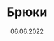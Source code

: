 ---
title: "Брюки"
date: 06.06.2022
price: "от 13тыс."
layout: portfolio
post_image: "assets/images/zhmayeva/zhmayeva_poshiv_bryuk.jpg"
header_image: "assets/images/banner_11.jpg"
address: trousers
tags: "Брюки"
texts: "Диапазон цен пошива без учёта стоимости ткани:
</br>
</br>
Брюки классические без подкладки от 15 тыс.
</br>
Брюки классические на подкладке от 16 тыс.
</br>
Брюки спортивные от 13 тыс.
</br>
Шорты от 12 тыс.
</br>
</br>
Для конкретного расчёта стоимости пошива изделия,
присылайте нам фото"
---